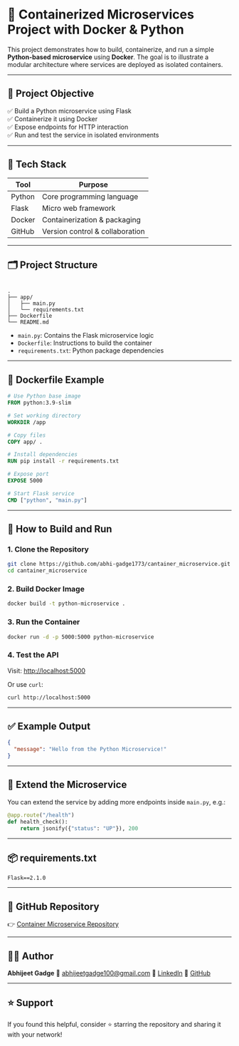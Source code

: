 # 🧱 Containerized Microservices Project with Docker & Python

This project demonstrates how to build, containerize, and run a simple **Python-based microservice** using **Docker**. The goal is to illustrate a modular architecture where services are deployed as isolated containers.

---

## 📌 Project Objective

✅ Build a Python microservice using Flask  
✅ Containerize it using Docker  
✅ Expose endpoints for HTTP interaction  
✅ Run and test the service in isolated environments  

---

## 🚀 Tech Stack

| Tool     | Purpose                        |
|----------|--------------------------------|
| Python   | Core programming language      |
| Flask    | Micro web framework            |
| Docker   | Containerization & packaging   |
| GitHub   | Version control & collaboration |

---

## 🗂 Project Structure

```

.
├── app/
│   ├── main.py
│   └── requirements.txt
├── Dockerfile
└── README.md

````

- `main.py`: Contains the Flask microservice logic  
- `Dockerfile`: Instructions to build the container  
- `requirements.txt`: Python package dependencies  

---

## 🐳 Dockerfile Example

```dockerfile
# Use Python base image
FROM python:3.9-slim

# Set working directory
WORKDIR /app

# Copy files
COPY app/ .

# Install dependencies
RUN pip install -r requirements.txt

# Expose port
EXPOSE 5000

# Start Flask service
CMD ["python", "main.py"]
````

---

## 🔧 How to Build and Run

### 1. Clone the Repository

```bash
git clone https://github.com/abhi-gadge1773/cantainer_microservice.git
cd cantainer_microservice
```

### 2. Build Docker Image

```bash
docker build -t python-microservice .
```

### 3. Run the Container

```bash
docker run -d -p 5000:5000 python-microservice
```

### 4. Test the API

Visit: [http://localhost:5000](http://localhost:5000)

Or use `curl`:

```bash
curl http://localhost:5000
```

---

## ✅ Example Output

```json
{
  "message": "Hello from the Python Microservice!"
}
```

---

## 🔁 Extend the Microservice

You can extend the service by adding more endpoints inside `main.py`, e.g.:

```python
@app.route("/health")
def health_check():
    return jsonify({"status": "UP"}), 200
```

---

## 📦 requirements.txt

```text
Flask==2.1.0
```

---

## 📌 GitHub Repository

👉 [Container Microservice Repository](https://github.com/abhi-gadge1773/cantainer_microservice)

---

## 👨‍💻 Author

**Abhijeet Gadge**
📧 [abhijeetgadge100@gmail.com](mailto:abhijeetgadge100@gmail.com)
🔗 [LinkedIn](https://www.linkedin.com/in/abhijeetgadge/)
🔗 [GitHub](https://github.com/abhi-gadge1773)

---

## ⭐ Support

If you found this helpful, consider ⭐ starring the repository and sharing it with your network!

```



